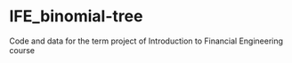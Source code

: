 # IFE_binomial-tree

Code and data for the term project of Introduction to Financial Engineering course
